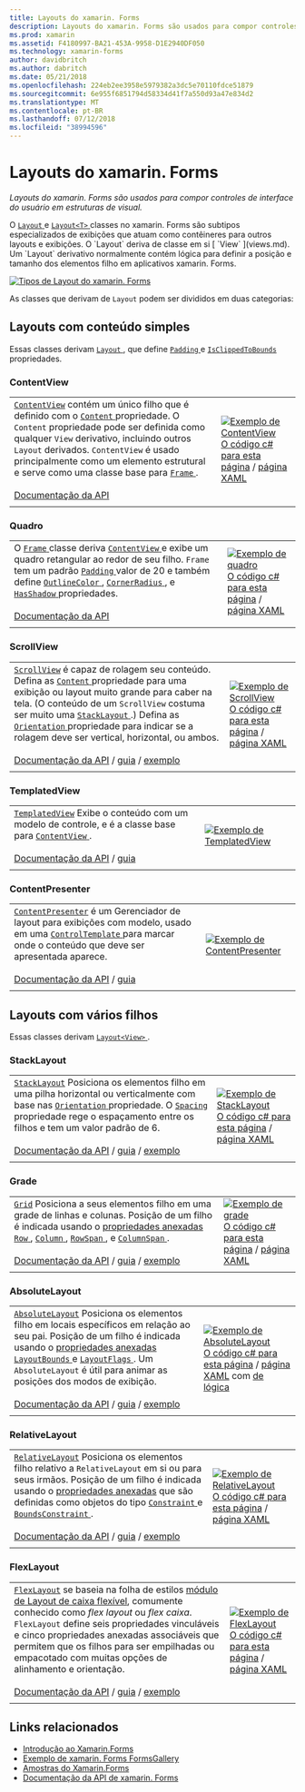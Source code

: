 ```yaml
---
title: Layouts do xamarin. Forms
description: Layouts do xamarin. Forms são usados para compor controles de interface do usuário em estruturas de visual. Este artigo lista os layouts incluídos no xamarin. Forms.
ms.prod: xamarin
ms.assetid: F4180997-BA21-453A-9958-D1E2940DF050
ms.technology: xamarin-forms
author: davidbritch
ms.author: dabritch
ms.date: 05/21/2018
ms.openlocfilehash: 224eb2ee3958e5979382a3dc5e70110fdce51879
ms.sourcegitcommit: 6e955f6851794d58334d41f7a550d93a47e834d2
ms.translationtype: MT
ms.contentlocale: pt-BR
ms.lasthandoff: 07/12/2018
ms.locfileid: "38994596"
---
```

# <a name="xamarinforms-layouts"></a>Layouts do xamarin. Forms

_Layouts do xamarin. Forms são usados para compor controles de interface do usuário em estruturas de visual._

O [ `Layout` ](xref:Xamarin.Forms.Layout) e [ `Layout<T>` ](xref:Xamarin.Forms.Layout`1) classes no xamarin. Forms são subtipos especializados de exibições que atuam como contêineres para outros layouts e exibições. O `Layout` deriva de classe em si [ `View` ](views.md). Um `Layout` derivativo normalmente contém lógica para definir a posição e tamanho dos elementos filho em aplicativos xamarin. Forms.

[![Tipos de Layout do xamarin. Forms](layouts-images/layouts-sml.png "tipos de Layout do xamarin. Forms")](layouts-images/layouts.png#lightbox "tipos de Layout do xamarin. Forms")

As classes que derivam de `Layout` podem ser divididos em duas categorias:

## <a name="layouts-with-single-content"></a>Layouts com conteúdo simples

Essas classes derivam [ `Layout` ](xref:Xamarin.Forms.Layout), que define [ `Padding` ](xref:Xamarin.Forms.Layout.Padding) e [ `IsClippedToBounds` ](xref:Xamarin.Forms.Layout.IsClippedToBounds) propriedades.

<a name="contentView" />

### <a name="contentview"></a>ContentView

|     |     |
| --- | --- |
| [`ContentView`](xref:Xamarin.Forms.ContentView) contém um único filho que é definido com o [ `Content` ](xref:Xamarin.Forms.ContentView.Content) propriedade. O `Content` propriedade pode ser definida como qualquer `View` derivativo, incluindo outros `Layout` derivados. `ContentView` é usado principalmente como um elemento estrutural e serve como uma classe base para [ `Frame` ](#frame).<br /><br />[Documentação da API](xref:Xamarin.Forms.ContentView) | [![Exemplo de ContentView](layouts-images/ContentView.png "exemplo ContentView")](layouts-images/ContentView-Large.png#lightbox "ContentView do exemplo")<br />[O código c# para esta página](https://github.com/xamarin/xamarin-forms-samples/blob/master/FormsGallery/FormsGallery/FormsGallery/CodeExamples/ContentViewDemoPage.cs) / [página XAML](https://github.com/xamarin/xamarin-forms-samples/blob/master/FormsGallery/FormsGallery/FormsGallery/XamlExamples/ContentViewDemoPage.xaml) |
|     |     |

<a named="frame" />

### <a name="frame"></a>Quadro

|     |     |
| --- | --- |
| O [ `Frame` ](xref:Xamarin.Forms.Frame) classe deriva [ `ContentView` ](#contentView) e exibe um quadro retangular ao redor de seu filho. `Frame` tem um padrão [ `Padding` ](xref:Xamarin.Forms.Layout.Padding) valor de 20 e também define [ `OutlineColor` ](xref:Xamarin.Forms.Frame.OutlineColor), [ `CornerRadius` ](xref:Xamarin.Forms.Frame.CornerRadius), e [ `HasShadow` ](xref:Xamarin.Forms.Frame.HasShadow)propriedades.<br /><br />[Documentação da API](xref:Xamarin.Forms.Frame) | [![Exemplo de quadro](layouts-images/Frame.png "exemplo de quadro")](layouts-images/Frame-Large.png#lightbox "exemplo de quadro")<br />[O código c# para esta página](https://github.com/xamarin/xamarin-forms-samples/blob/master/FormsGallery/FormsGallery/FormsGallery/CodeExamples/FrameDemoPage.cs) / [página XAML](https://github.com/xamarin/xamarin-forms-samples/blob/master/FormsGallery/FormsGallery/FormsGallery/XamlExamples/FrameDemoPage.xaml) |
|     |     |

<a name="scrollView" />

### <a name="scrollview"></a>ScrollView

|     |     |
| --- | --- |
| [`ScrollView`](xref:Xamarin.Forms.ScrollView) é capaz de rolagem seu conteúdo. Defina as [ `Content` ](xref:Xamarin.Forms.ScrollView.Content) propriedade para uma exibição ou layout muito grande para caber na tela. (O conteúdo de um `ScrollView` costuma ser muito uma [ `StackLayout` ](#stackLayout).) Defina as [ `Orientation` ](xref:Xamarin.Forms.ScrollView.Orientation) propriedade para indicar se a rolagem deve ser vertical, horizontal, ou ambos.<br /><br />[Documentação da API](xref:Xamarin.Forms.ScrollView) / [guia](~/xamarin-forms/user-interface/layouts/scroll-view.md) / [exemplo](https://developer.xamarin.com/samples/xamarin-forms/UserInterface/Layout/) | [![Exemplo de ScrollView](layouts-images/ScrollView.png "exemplo ScrollView")](layouts-images/ScrollView-Large.png#lightbox "exemplo ScrollView")<br />[O código c# para esta página](https://github.com/xamarin/xamarin-forms-samples/blob/master/FormsGallery/FormsGallery/FormsGallery/CodeExamples/ScrollViewDemoPage.cs) / [página XAML](https://github.com/xamarin/xamarin-forms-samples/blob/master/FormsGallery/FormsGallery/FormsGallery/XamlExamples/ScrollViewDemoPage.xaml) |
|     |     |

### <a name="templatedview"></a>TemplatedView

|     |     |
| --- | --- |
| [`TemplatedView`](xref:Xamarin.Forms.TemplatedView) Exibe o conteúdo com um modelo de controle, e é a classe base para [ `ContentView` ](#contentView).<br /><br />[Documentação da API](xref:Xamarin.Forms.TemplatedView) / [guia](~/xamarin-forms/app-fundamentals/templates/control-templates/index.md) | [![Exemplo de TemplatedView](layouts-images/TemplatedView.png "exemplo TemplatedView")](layouts-images/TemplatedView.png#lightbox "TemplatedView exemplo") |
|     |     |

### <a name="contentpresenter"></a>ContentPresenter

|     |     |
| --- | --- |
| [`ContentPresenter`](xref:Xamarin.Forms.ContentPresenter) é um Gerenciador de layout para exibições com modelo, usado em uma [ `ControlTemplate` ](xref:Xamarin.Forms.ControlTemplate) para marcar onde o conteúdo que deve ser apresentada aparece.<br /><br />[Documentação da API](xref:Xamarin.Forms.ContentPresenter) / [guia](~/xamarin-forms/app-fundamentals/templates/control-templates/index.md) | [![Exemplo de ContentPresenter](layouts-images/ContentPresenter.png "exemplo ContentPresenter")](layouts-images/ContentPresenter.png#lightbox "exemplo ContentPresenter") |
|     |     |

## <a name="layouts-with-multiple-children"></a>Layouts com vários filhos

Essas classes derivam [ `Layout<View>` ](xref:Xamarin.Forms.Layout`1).

<a name="stackLayout" />

### <a name="stacklayout"></a>StackLayout

|     |     |
| --- | --- |
| [`StackLayout`](xref:Xamarin.Forms.StackLayout) Posiciona os elementos filho em uma pilha horizontal ou verticalmente com base nas [ `Orientation` ](xref:Xamarin.Forms.StackLayout.Orientation) propriedade. O [ `Spacing` ](xref:Xamarin.Forms.StackLayout.Spacing) propriedade rege o espaçamento entre os filhos e tem um valor padrão de 6.<br /><br />[Documentação da API](xref:Xamarin.Forms.StackLayout) / [guia](~/xamarin-forms/user-interface/layouts/stack-layout.md) / [exemplo](https://developer.xamarin.com/samples/xamarin-forms/UserInterface/Layout/)| [![Exemplo de StackLayout](layouts-images/StackLayout.png "StackLayout exemplo")](layouts-images/StackLayout-Large.png#lightbox "StackLayout exemplo")<br />[O código c# para esta página](https://github.com/xamarin/xamarin-forms-samples/blob/master/FormsGallery/FormsGallery/FormsGallery/CodeExamples/StackLayoutDemoPage.cs) / [página XAML](https://github.com/xamarin/xamarin-forms-samples/blob/master/FormsGallery/FormsGallery/FormsGallery/XamlExamples/StackLayoutDemoPage.xaml) |
|     |     |

<a name="grid" />

### <a name="grid"></a>Grade

|     |     |
| --- | --- |
| [`Grid`](xref:Xamarin.Forms.Grid) Posiciona a seus elementos filho em uma grade de linhas e colunas. Posição de um filho é indicada usando o [propriedades anexadas](~/xamarin-forms/xaml/attached-properties.md) [ `Row` ](xref:Xamarin.Forms.Grid.RowProperty), [ `Column` ](xref:Xamarin.Forms.Grid.ColumnProperty), [ `RowSpan` ](xref:Xamarin.Forms.Grid.RowSpanProperty), e [ `ColumnSpan` ](xref:Xamarin.Forms.Grid.ColumnSpanProperty).<br /><br />[Documentação da API](xref:Xamarin.Forms.Grid) / [guia](~/xamarin-forms/user-interface/layouts/grid.md) / [exemplo](https://developer.xamarin.com/samples/xamarin-forms/UserInterface/Layout/) | [![Exemplo de grade](layouts-images/Grid.png "exemplo de grade")](layouts-images/Grid-Large.png#lightbox "exemplo de grade")<br />[O código c# para esta página](https://github.com/xamarin/xamarin-forms-samples/blob/master/FormsGallery/FormsGallery/FormsGallery/CodeExamples/GridDemoPage.cs) / [página XAML](https://github.com/xamarin/xamarin-forms-samples/blob/master/FormsGallery/FormsGallery/FormsGallery/XamlExamples/GridDemoPage.xaml) |
|     |     |

### <a name="absolutelayout"></a>AbsoluteLayout

|     |     |
| --- | --- |
| [`AbsoluteLayout`](xref:Xamarin.Forms.AbsoluteLayout) Posiciona os elementos filho em locais específicos em relação ao seu pai. Posição de um filho é indicada usando o [propriedades anexadas](~/xamarin-forms/xaml/attached-properties.md) [ `LayoutBounds` ](xref:Xamarin.Forms.AbsoluteLayout.LayoutBoundsProperty) e [ `LayoutFlags` ](xref:Xamarin.Forms.AbsoluteLayout.LayoutFlagsProperty). Um `AbsoluteLayout` é útil para animar as posições dos modos de exibição.<br /><br />[Documentação da API](xref:Xamarin.Forms.AbsoluteLayout) / [guia](~/xamarin-forms/user-interface/layouts/absolute-layout.md) / [exemplo](https://developer.xamarin.com/samples/xamarin-forms/UserInterface/Layout/) | [![Exemplo de AbsoluteLayout](layouts-images/AbsoluteLayout.png "exemplo AbsoluteLayout")](layouts-images/AbsoluteLayout-Large.png#lightbox "exemplo AbsoluteLayout")<br />[O código c# para esta página](https://github.com/xamarin/xamarin-forms-samples/blob/master/FormsGallery/FormsGallery/FormsGallery/CodeExamples/AbsoluteLayoutdDemoPage.cs) / [página XAML](https://github.com/xamarin/xamarin-forms-samples/blob/master/FormsGallery/FormsGallery/FormsGallery/XamlExamples/AbsoluteLayoutDemoPage.xaml) com [de lógica](https://github.com/xamarin/xamarin-forms-samples/blob/master/FormsGallery/FormsGallery/FormsGallery/XamlExamples/AbsoluteLayoutDemoPage.xaml.cs) |
|     |     |

### <a name="relativelayout"></a>RelativeLayout

|     |     |
| --- | --- |
| [`RelativeLayout`](xref:Xamarin.Forms.RelativeLayout) Posiciona os elementos filho relativo a `RelativeLayout` em si ou para seus irmãos. Posição de um filho é indicada usando o [propriedades anexadas](~/xamarin-forms/xaml/attached-properties.md) que são definidas como objetos do tipo [ `Constraint` ](xref:Xamarin.Forms.Constraint) e [ `BoundsConstraint` ](xref:Xamarin.Forms.Constraint).<br /><br />[Documentação da API](xref:Xamarin.Forms.RelativeLayout) / [guia](~/xamarin-forms/user-interface/layouts/relative-layout.md) / [exemplo](https://developer.xamarin.com/samples/xamarin-forms/UserInterface/Layout/) | [![Exemplo de RelativeLayout](layouts-images/RelativeLayout.png "exemplo RelativeLayout")](layouts-images/RelativeLayout-Large.png#lightbox "RelativeLayout exemplo")<br />[O código c# para esta página](https://github.com/xamarin/xamarin-forms-samples/blob/master/FormsGallery/FormsGallery/FormsGallery/CodeExamples/RelativeLayoutDemoPage.cs) / [página XAML](https://github.com/xamarin/xamarin-forms-samples/blob/master/FormsGallery/FormsGallery/FormsGallery/XamlExamples/RelativeLayoutDemoPage.xaml) |
|     |     |

### <a name="flexlayout"></a>FlexLayout

|     |     |
| --- | --- |
| [`FlexLayout`](xref:Xamarin.Forms.FlexLayout) se baseia na folha de estilos [módulo de Layout de caixa flexível](http://www.w3.org/TR/css-flexbox-1/), comumente conhecido como _flex layout_ ou _flex caixa_. `FlexLayout` define seis propriedades vinculáveis e cinco propriedades anexadas associáveis que permitem que os filhos para ser empilhadas ou empacotado com muitas opções de alinhamento e orientação.<br /><br />[Documentação da API](xref:Xamarin.Forms.FlexLayout) / [guia](~/xamarin-forms/user-interface/layouts/flex-layout.md) / [exemplo](https://developer.xamarin.com/samples/xamarin-forms/UserInterface/FlexLayoutDemos/) | [![Exemplo de FlexLayout](layouts-images/FlexLayout.png "exemplo FlexLayout")](layouts-images/FlexLayout-Large.png#lightbox "FlexLayout exemplo")<br />[O código c# para esta página](https://github.com/xamarin/xamarin-forms-samples/blob/master/FormsGallery/FormsGallery/FormsGallery/CodeExamples/FlexLayoutDemoPage.cs) / [página XAML](https://github.com/xamarin/xamarin-forms-samples/blob/master/FormsGallery/FormsGallery/FormsGallery/XamlExamples/FlexLayoutDemoPage.xaml) |
|     |     |

## <a name="related-links"></a>Links relacionados

- [Introdução ao Xamarin.Forms](~/xamarin-forms/get-started/introduction-to-xamarin-forms.md)
- [Exemplo de xamarin. Forms FormsGallery](https://developer.xamarin.com/samples/FormsGallery/)
- [Amostras do Xamarin.Forms](https://developer.xamarin.com/samples/xamarin-forms/all/)
- [Documentação da API de xamarin. Forms](https://docs.microsoft.com/dotnet/api/xamarin.forms?view=xamarin-forms)
